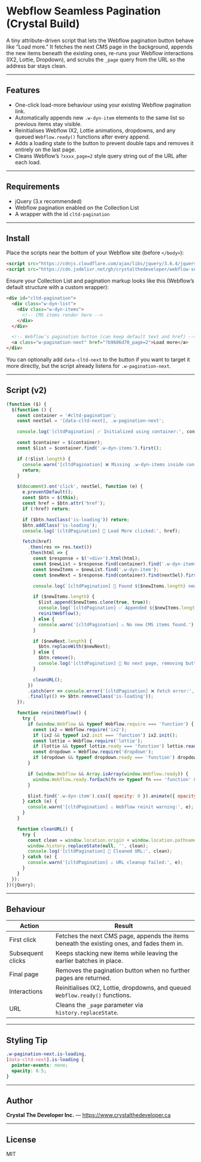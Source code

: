 # Webflow Seamless Pagination (Crystal Build)

A tiny attribute-driven script that lets the Webflow pagination button behave like “Load more.” It fetches the next CMS page in the background, appends the new items beneath the existing ones, re-runs your Webflow interactions (IX2, Lottie, Dropdown), and scrubs the `_page` query from the URL so the address bar stays clean.

---

## Features
- One-click load-more behaviour using your existing Webflow pagination link.
- Automatically appends new `.w-dyn-item` elements to the same list so previous items stay visible.
- Reinitialises Webflow IX2, Lottie animations, dropdowns, and any queued `Webflow.ready()` functions after every append.
- Adds a loading state to the button to prevent double taps and removes it entirely on the last page.
- Cleans Webflow’s `?xxxx_page=2` style query string out of the URL after each load.

---

## Requirements
- jQuery (3.x recommended)
- Webflow pagination enabled on the Collection List
- A wrapper with the id `cltd-pagination`

---

## Install
Place the scripts near the bottom of your Webflow site (before `</body>`):

```html
<script src="https://cdnjs.cloudflare.com/ajax/libs/jquery/3.6.4/jquery.min.js"></script>
<script src="https://cdn.jsdelivr.net/gh/crystalthedeveloper/webflow-seamless-pagination@main/seamless-pagination.js"></script>
```

Ensure your Collection List and pagination markup looks like this (Webflow’s default structure with a custom wrapper):

```html
<div id="cltd-pagination">
  <div class="w-dyn-list">
    <div class="w-dyn-items">
      <!-- CMS items render here -->
    </div>
  </div>

  <!-- Webflow’s pagination button (can keep default text and href) -->
  <a class="w-pagination-next" href="?b9686d70_page=2">Load more</a>
</div>
```

You can optionally add `data-cltd-next` to the button if you want to target it more directly, but the script already listens for `.w-pagination-next`.

---

## Script (v2)

```js
(function ($) {
  $(function () {
    const container = '#cltd-pagination';
    const nextSel = '[data-cltd-next], .w-pagination-next';

    console.log('[cltdPagination] ✅ Initialized using container:', container);

    const $container = $(container);
    const $list = $container.find('.w-dyn-items').first();

    if (!$list.length) {
      console.warn('[cltdPagination] ❌ Missing .w-dyn-items inside container.');
      return;
    }

    $(document).on('click', nextSel, function (e) {
      e.preventDefault();
      const $btn = $(this);
      const href = $btn.attr('href');
      if (!href) return;

      if ($btn.hasClass('is-loading')) return;
      $btn.addClass('is-loading');
      console.log('[cltdPagination] 🔘 Load More clicked:', href);

      fetch(href)
        .then(res => res.text())
        .then(html => {
          const $response = $('<div>').html(html);
          const $newList = $response.find(container).find('.w-dyn-items').first();
          const $newItems = $newList.find('.w-dyn-item');
          const $newNext = $response.find(container).find(nextSel).first();

          console.log(`[cltdPagination] 🧱 Found ${$newItems.length} new items.`);

          if ($newItems.length) {
            $list.append($newItems.clone(true, true));
            console.log(`[cltdPagination] ✅ Appended ${$newItems.length} new CMS items.`);
            reinitWebflow();
          } else {
            console.warn('[cltdPagination] ⚠️ No new CMS items found.');
          }

          if ($newNext.length) {
            $btn.replaceWith($newNext);
          } else {
            $btn.remove();
            console.log('[cltdPagination] 🏁 No next page, removing button.');
          }

          cleanURL();
        })
        .catch(err => console.error('[cltdPagination] ❌ Fetch error:', err))
        .finally(() => $btn.removeClass('is-loading'));
    });

    function reinitWebflow() {
      try {
        if (window.Webflow && typeof Webflow.require === 'function') {
          const ix2 = Webflow.require('ix2');
          if (ix2 && typeof ix2.init === 'function') ix2.init();
          const lottie = Webflow.require('lottie');
          if (lottie && typeof lottie.ready === 'function') lottie.ready();
          const dropdown = Webflow.require('dropdown');
          if (dropdown && typeof dropdown.ready === 'function') dropdown.ready();
        }

        if (window.Webflow && Array.isArray(window.Webflow.ready)) {
          window.Webflow.ready.forEach(fn => typeof fn === 'function' && fn());
        }

        $list.find('.w-dyn-item').css({ opacity: 0 }).animate({ opacity: 1 }, 500);
      } catch (e) {
        console.warn('[cltdPagination] ⚠️ Webflow reinit warning:', e);
      }
    }

    function cleanURL() {
      try {
        const clean = window.location.origin + window.location.pathname + window.location.hash;
        window.history.replaceState(null, '', clean);
        console.log('[cltdPagination] 🧹 Cleaned URL:', clean);
      } catch (e) {
        console.warn('[cltdPagination] ⚠️ URL cleanup failed:', e);
      }
    }
  });
})(jQuery);
```

---

## Behaviour
| Action | Result |
| ------ | ------ |
| First click | Fetches the next CMS page, appends the items beneath the existing ones, and fades them in. |
| Subsequent clicks | Keeps stacking new items while leaving the earlier batches in place. |
| Final page | Removes the pagination button when no further pages are returned. |
| Interactions | Reinitialises IX2, Lottie, dropdowns, and queued `Webflow.ready()` functions. |
| URL | Cleans the `_page` parameter via `history.replaceState`. |

---

## Styling Tip

```css
.w-pagination-next.is-loading,
[data-cltd-next].is-loading {
  pointer-events: none;
  opacity: 0.5;
}
```

---

## Author
**Crystal The Developer Inc.** — https://www.crystalthedeveloper.ca

---

## License
MIT
